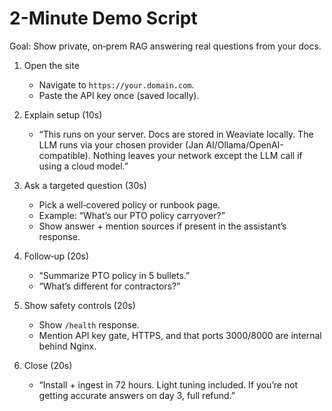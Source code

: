 # 2-Minute Demo Script

Goal: Show private, on‑prem RAG answering real questions from your docs.

1) Open the site
   - Navigate to `https://your.domain.com`.
   - Paste the API key once (saved locally).

2) Explain setup (10s)
   - “This runs on your server. Docs are stored in Weaviate locally. The LLM runs via your chosen provider (Jan AI/Ollama/OpenAI-compatible). Nothing leaves your network except the LLM call if using a cloud model.”

3) Ask a targeted question (30s)
   - Pick a well‑covered policy or runbook page.
   - Example: “What’s our PTO policy carryover?”
   - Show answer + mention sources if present in the assistant’s response.

4) Follow‑up (20s)
   - “Summarize PTO policy in 5 bullets.”
   - “What’s different for contractors?”

5) Show safety controls (20s)
   - Show `/health` response.
   - Mention API key gate, HTTPS, and that ports 3000/8000 are internal behind Nginx.

6) Close (20s)
   - “Install + ingest in 72 hours. Light tuning included. If you’re not getting accurate answers on day 3, full refund.”

